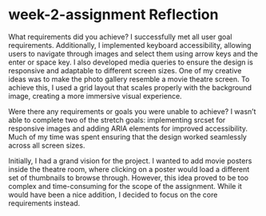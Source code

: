 # week-2-assignment Reflection

What requirements did you achieve?
I successfully met all user goal requirements. Additionally, I implemented keyboard accessibility, allowing users to navigate through images and select them using arrow keys and the enter or space key. I also developed media queries to ensure the design is responsive and adaptable to different screen sizes. One of my creative ideas was to make the photo gallery resemble a movie theatre screen. To achieve this, I used a grid layout that scales properly with the background image, creating a more immersive visual experience.

Were there any requirements or goals you were unable to achieve?
I wasn’t able to complete two of the stretch goals: implementing srcset for responsive images and adding ARIA elements for improved accessibility. Much of my time was spent ensuring that the design worked seamlessly across all screen sizes.

Initially, I had a grand vision for the project. I wanted to add movie posters inside the theatre room, where clicking on a poster would load a different set of thumbnails to browse through. However, this idea proved to be too complex and time-consuming for the scope of the assignment. While it would have been a nice addition, I decided to focus on the core requirements instead.
